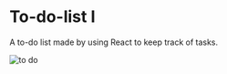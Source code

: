 # To-do-list I
A to-do list made by using React to keep track of tasks.

![to do](https://user-images.githubusercontent.com/76044767/143687693-c70658a1-9d67-4463-8eb5-6a9aecbbbbcd.jpeg)

